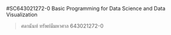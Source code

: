 #SC643021272-0  Basic Programming for Data Science and Data Visualization
>ศดานันท์ ทรัพย์มีมหาศาล 643021272-0
